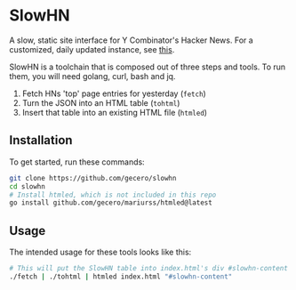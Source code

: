 # SlowHN
A slow, static site interface for Y Combinator's Hacker News. For a customized, daily updated instance, see [this](https://gecero.de/h/).   

SlowHN is a toolchain that is composed out of three steps and tools. To run them, you will need golang, curl, bash and jq.   
1. Fetch HNs 'top' page entries for yesterday (``fetch``)
2. Turn the JSON into an HTML table (``tohtml``)
3. Insert that table into an existing HTML file (``htmled``)

## Installation
To get started, run these commands:
```bash
git clone https://github.com/gecero/slowhn
cd slowhn
# Install htmled, which is not included in this repo
go install github.com/gecero/mariurss/htmled@latest
```

## Usage
The intended usage for these tools looks like this:
```bash
# This will put the SlowHN table into index.html's div #slowhn-content
./fetch | ./tohtml | htmled index.html "#slowhn-content"
```

